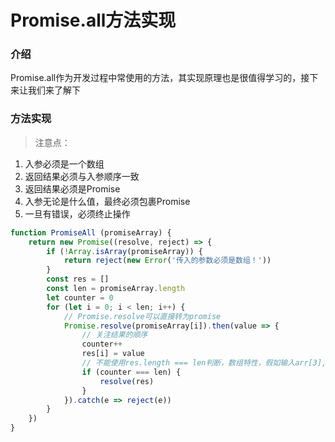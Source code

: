 # Promise.all方法实现

### 介绍

Promise.all作为开发过程中常使用的方法，其实现原理也是很值得学习的，接下来让我们来了解下


### 方法实现

> 注意点：

1. 入参必须是一个数组
2. 返回结果必须与入参顺序一致
3. 返回结果必须是Promise
4. 入参无论是什么值，最终必须包裹Promise
5. 一旦有错误，必须终止操作


```js
function PromiseAll (promiseArray) {
    return new Promise((resolve, reject) => {
        if (!Array.isArray(promiseArray)) {
            return reject(new Error('传入的参数必须是数组！'))
        }
        const res = []
        const len = promiseArray.length
        let counter = 0
        for (let i = 0; i < len; i++) {
            // Promise.resolve可以直接转为promise
            Promise.resolve(promiseArray[i]).then(value => {
                // 关注结果的顺序
                counter++
                res[i] = value
                // 不能使用res.length === len判断，数组特性，假如输入arr[3],则length为4，会出错
                if (counter === len) {
                    resolve(res)
                }
            }).catch(e => reject(e))
        }
    })
}
```